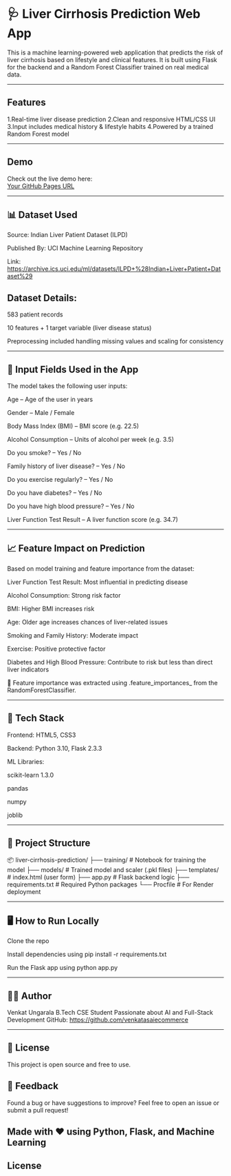 # 🩺 Liver Cirrhosis Prediction Web App

This is a machine learning-powered web application that predicts the risk of liver cirrhosis based on lifestyle and clinical features. 
It is built using Flask for the backend and a Random Forest Classifier trained on real medical data.

---

## Features

1.Real-time liver disease prediction
2.Clean and responsive HTML/CSS UI
3.Input includes medical history & lifestyle habits
4.Powered by a trained Random Forest model


---

## Demo

Check out the live demo here:  
[Your GitHub Pages URL](https://liver-cirrhosis-prediction-1.onrender.com)

---

## 📊 Dataset Used


Source: Indian Liver Patient Dataset (ILPD)

Published By: UCI Machine Learning Repository

Link: https://archive.ics.uci.edu/ml/datasets/ILPD+%28Indian+Liver+Patient+Dataset%29

## Dataset Details:

583 patient records

10 features + 1 target variable (liver disease status)

Preprocessing included handling missing values and scaling for consistency

---
## 🧾 Input Fields Used in the App
The model takes the following user inputs:

Age – Age of the user in years

Gender – Male / Female

Body Mass Index (BMI) – BMI score (e.g. 22.5)

Alcohol Consumption – Units of alcohol per week (e.g. 3.5)

Do you smoke? – Yes / No

Family history of liver disease? – Yes / No

Do you exercise regularly? – Yes / No

Do you have diabetes? – Yes / No

Do you have high blood pressure? – Yes / No

Liver Function Test Result – A liver function score (e.g. 34.7)

---

## 📈 Feature Impact on Prediction
Based on model training and feature importance from the dataset:

Liver Function Test Result: Most influential in predicting disease

Alcohol Consumption: Strong risk factor

BMI: Higher BMI increases risk

Age: Older age increases chances of liver-related issues

Smoking and Family History: Moderate impact

Exercise: Positive protective factor

Diabetes and High Blood Pressure: Contribute to risk but less than direct liver indicators

🧠 Feature importance was extracted using .feature_importances_ from the RandomForestClassifier.

---
## 🧰 Tech Stack
Frontend: HTML5, CSS3

Backend: Python 3.10, Flask 2.3.3

ML Libraries:

scikit-learn 1.3.0

pandas

numpy

joblib

---

## 📁 Project Structure
📦 liver-cirrhosis-prediction/
├── training/               # Notebook for training the model
├── models/                 # Trained model and scaler (.pkl files)
├── templates/              # index.html (user form)
├── app.py                  # Flask backend logic
├── requirements.txt        # Required Python packages
└── Procfile                # For Render deployment

---


## 🖥️ How to Run Locally

Clone the repo

Install dependencies using pip install -r requirements.txt

Run the Flask app using python app.py

---


## 👨‍💻 Author
Venkat Ungarala
B.Tech CSE Student
Passionate about AI and Full-Stack Development
GitHub: https://github.com/venkatasaiecommerce

---
 ## 📄 License
This project is open source and free to use.

## 💬 Feedback
Found a bug or have suggestions to improve?
Feel free to open an issue or submit a pull request!

## Made with ❤️ using Python, Flask, and Machine Learning


## License

